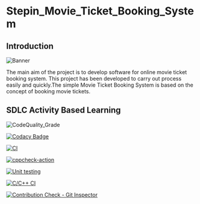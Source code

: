 # Stepin_Movie_Ticket_Booking_System

## Introduction

![Banner](https://github.com/DineshVC/Movie-Ticket-Booking-System/blob/main/1_Requirements/Banner.png)

The main aim of the project is to develop software for online movie ticket booking system. This project has been developed to carry out process easily and quickly.The simple Movie Ticket Booking System is based on the concept of booking movie tickets.

## SDLC Activity Based Learning

![CodeQuality_Grade](https://www.code-inspector.com/project/27637/status/svg) 

[![Codacy Badge](https://app.codacy.com/project/badge/Grade/a5c1741b8da1425daf255b889f4c1ca3)](https://www.codacy.com/gh/TanujaPatgar/Stepin_Movie_Ticket_Booking_System/dashboard?utm_source=github.com&amp;utm_medium=referral&amp;utm_content=TanujaPatgar/Stepin_Movie_Ticket_Booking_System&amp;utm_campaign=Badge_Grade) 

[![CI](https://github.com/TanujaPatgar/Stepin_Movie_Ticket_Booking_System/actions/workflows/main.yml/badge.svg)](https://github.com/TanujaPatgar/Stepin_Movie_Ticket_Booking_System/actions/workflows/main.yml)

[![cppcheck-action](https://github.com/TanujaPatgar/Stepin_Movie_Ticket_Booking_System/actions/workflows/cppcheck.yml/badge.svg)](https://github.com/TanujaPatgar/Stepin_Movie_Ticket_Booking_System/actions/workflows/cppcheck.yml)

[![Unit testing](https://github.com/TanujaPatgar/Stepin_Movie_Ticket_Booking_System/actions/workflows/unit-test.yml/badge.svg)](https://github.com/TanujaPatgar/Stepin_Movie_Ticket_Booking_System/actions/workflows/unit-test.yml)

[![C/C++ CI](https://github.com/TanujaPatgar/Stepin_Movie_Ticket_Booking_System/actions/workflows/c-cpp.yml/badge.svg)](https://github.com/TanujaPatgar/Stepin_Movie_Ticket_Booking_System/actions/workflows/c-cpp.yml)

[![Contribution Check - Git Inspector](https://github.com/TanujaPatgar/Stepin_Movie_Ticket_Booking_System/actions/workflows/gitinspector.yml/badge.svg)](https://github.com/TanujaPatgar/Stepin_Movie_Ticket_Booking_System/actions/workflows/gitinspector.yml)
